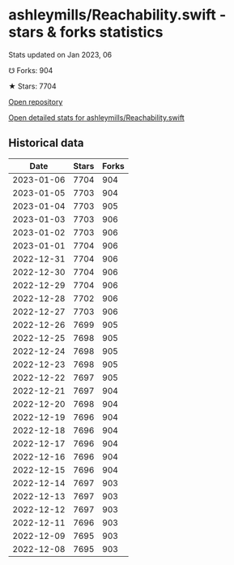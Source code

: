 # ashleymills/Reachability.swift - stars & forks statistics

Stats updated on Jan 2023, 06

☋ Forks: 904

★ Stars: 7704

[Open repository](https://github.com/ashleymills/Reachability.swift)

[Open detailed stats for ashleymills/Reachability.swift](https://reviewgithub.com/rep/ashleymills/Reachability.swift)

## Historical data
| Date | Stars | Forks |
|------|-------|-------|
| 2023-01-06 | 7704 | 904 | 
| 2023-01-05 | 7703 | 904 | 
| 2023-01-04 | 7703 | 905 | 
| 2023-01-03 | 7703 | 906 | 
| 2023-01-02 | 7703 | 906 | 
| 2023-01-01 | 7704 | 906 | 
| 2022-12-31 | 7704 | 906 | 
| 2022-12-30 | 7704 | 906 | 
| 2022-12-29 | 7704 | 906 | 
| 2022-12-28 | 7702 | 906 | 
| 2022-12-27 | 7703 | 906 | 
| 2022-12-26 | 7699 | 905 | 
| 2022-12-25 | 7698 | 905 | 
| 2022-12-24 | 7698 | 905 | 
| 2022-12-23 | 7698 | 905 | 
| 2022-12-22 | 7697 | 905 | 
| 2022-12-21 | 7697 | 904 | 
| 2022-12-20 | 7698 | 904 | 
| 2022-12-19 | 7696 | 904 | 
| 2022-12-18 | 7696 | 904 | 
| 2022-12-17 | 7696 | 904 | 
| 2022-12-16 | 7696 | 904 | 
| 2022-12-15 | 7696 | 904 | 
| 2022-12-14 | 7697 | 903 | 
| 2022-12-13 | 7697 | 903 | 
| 2022-12-12 | 7697 | 903 | 
| 2022-12-11 | 7696 | 903 | 
| 2022-12-09 | 7695 | 903 | 
| 2022-12-08 | 7695 | 903 | 

